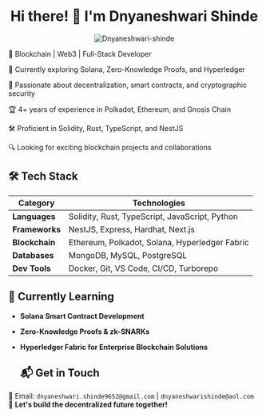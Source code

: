 <h1 align="center">Hi there! 👋 I'm Dnyaneshwari Shinde </h1>  

<p align="center">
  <img src="https://komarev.com/ghpvc/?username=Dnyaneshwari-shinde&label=Profile%20Views&color=0e75b6&style=flat" alt="Dnyaneshwari-shinde" />
</p>

🚀 Blockchain | Web3 | Full-Stack Developer  

🌱 Currently exploring Solana, Zero-Knowledge Proofs, and Hyperledger

🎯 Passionate about decentralization, smart contracts, and cryptographic security

🏆 4+ years of experience in Polkadot, Ethereum, and Gnosis Chain

🛠 Proficient in Solidity, Rust, TypeScript, and NestJS

🔍 Looking for exciting blockchain projects and collaborations


## 🛠 **Tech Stack**  
| **Category**  | **Technologies** |
|--------------|--------------------------------------------|
| **Languages** | Solidity, Rust, TypeScript, JavaScript, Python |
| **Frameworks** | NestJS, Express, Hardhat, Next.js |
| **Blockchain** | Ethereum, Polkadot, Solana, Hyperledger Fabric |
| **Databases** | MongoDB, MySQL, PostgreSQL |
| **Dev Tools** | Docker, Git, VS Code, CI/CD, Turborepo |

  ## 🌱 **Currently Learning**  
- **Solana Smart Contract Development**  
- **Zero-Knowledge Proofs & zk-SNARKs**  
- **Hyperledger Fabric for Enterprise Blockchain Solutions**  

  ## 📬 **Get in Touch**  
💌 Email: `dnyaneshwari.shinde9652@gmail.com` |  `dnyaneshwarishinde@aol.com`
🚀 **Let's build the decentralized future together!**  
